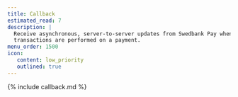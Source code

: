 ```yaml
---
title: Callback
estimated_read: 7
description: |
  Receive asynchronous, server-to-server updates from Swedbank Pay when
  transactions are performed on a payment.
menu_order: 1500
icon:
   content: low_priority
   outlined: true
---
```


{% include callback.md %}
